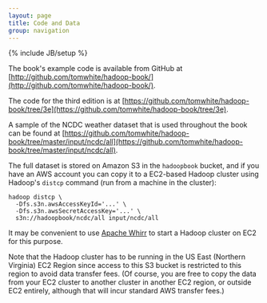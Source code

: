 ```yaml
---
layout: page
title: Code and Data
group: navigation
---
```

{% include JB/setup %}

The book's example code is available from GitHub at [http://github.com/tomwhite/hadoop-book/](http://github.com/tomwhite/hadoop-book/).

The code for the third edition is at [https://github.com/tomwhite/hadoop-book/tree/3e](https://github.com/tomwhite/hadoop-book/tree/3e).

A sample of the NCDC weather dataset that is used throughout the book can be found at [https://github.com/tomwhite/hadoop-book/tree/master/input/ncdc/all](https://github.com/tomwhite/hadoop-book/tree/master/input/ncdc/all).

The full dataset is stored on Amazon S3 in the `hadoopbook` bucket, and if you have an AWS account you can copy it to a EC2-based Hadoop cluster using Hadoop's `distcp` command (run from a machine in the cluster):

    hadoop distcp \
      -Dfs.s3n.awsAccessKeyId='...' \
      -Dfs.s3n.awsSecretAccessKey='...' \
      s3n://hadoopbook/ncdc/all input/ncdc/all

It may be convenient to use [Apache Whirr](http://whirr.apache.org/) to start a Hadoop cluster on EC2 for this purpose.

Note that the Hadoop cluster has to be running in the US East (Northern Virginia) EC2 Region since access to this S3 bucket is restricted to this region to avoid data transfer fees. (Of course, you are free to copy the data from your EC2 cluster to another cluster in another EC2 region, or outside EC2 entirely, although that will incur standard AWS transfer fees.)